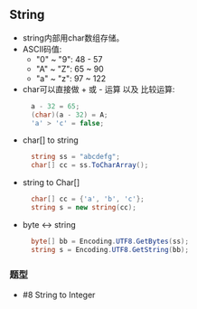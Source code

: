 ## String

- string内部用char数组存储。
- ASCII码值: 
  - "0" ~ "9": 48 - 57
  - "A" ~ "Z": 65 ~ 90
  - "a" ~ "z": 97 ~ 122
- char可以直接做 + 或 - 运算 以及 比较运算:
  ```C#
    a - 32 = 65;
    (char)(a - 32) = A;
    'a' > 'c' = false;
  ```
- char[] to string
  ```C#
    string ss = "abcdefg";
    char[] cc = ss.ToCharArray();
  ```
- string to Char[]
  ```C#
    char[] cc = {'a', 'b', 'c'};
    string s = new string(cc);
  ```
- byte <-> string
  ```C#
    byte[] bb = Encoding.UTF8.GetBytes(ss);
    string s = Encoding.UTF8.GetString(bb);
  ```

### 题型
  - #8 String to Integer

  
